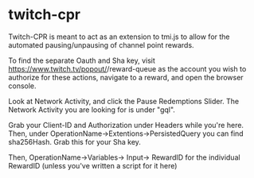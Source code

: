 # twitch-cpr

Twitch-CPR is meant to act as an extension to tmi.js to allow for the automated pausing/unpausing of channel point rewards.

To find the separate Oauth and Sha key, visit https://www.twitch.tv/popout/<username>/reward-queue as the account you wish to authorize for these actions, navigate to a reward, and open the browser console.

Look at Network Activity, and click the Pause Redemptions Slider. The Network Activity you are looking for is under "gql".

Grab your Client-ID and Authorization under Headers while you're here. Then, under OperationName->Extentions->PersistedQuery you can find sha256Hash. Grab this for your Sha key.

Then, OperationName->Variables-> Input-> RewardID for the individual RewardID (unless you've written a script for it here)